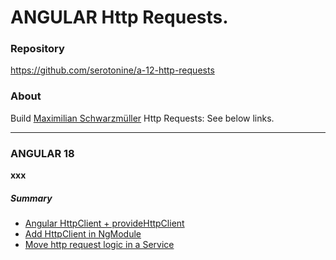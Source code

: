 # ANGULAR Http Requests.
### Repository
https://github.com/serotonine/a-12-http-requests

### About
Build [Maximilian Schwarzmüller](https://www.udemy.com/user/maximilian-schwarzmuller) Http Requests: See below links.

***

### ANGULAR 18
**xxx**

##### Summary
- [Angular HttpClient + provideHttpClient](https://www.udemy.com/course/the-complete-guide-to-angular-2/learn/lecture/44116304)
- [Add HttpClient in NgModule](https://www.udemy.com/course/the-complete-guide-to-angular-2/learn/lecture/44127430)
- [Move http request logic in a Service](https://www.udemy.com/course/the-complete-guide-to-angular-2/learn/lecture/44116338)

